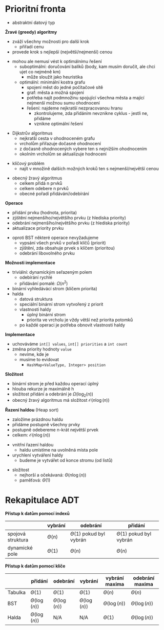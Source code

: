 # Prioritní fronta

- abstraktní datový typ

**Žravé (greedy) algoritmy**
- zváží všechny možnosti pro další krok
	-  přiřadí cenu
- provede krok s nejlepší (největší/nejmenší) cenou
+ mohou ale nemusí vést k optimálnímu řešení
	+ suboptimální: doručování balíků (body, kam musím doručit, ale chci ujet co nejméně km)
		+ může sloužit jako heuristika
	- optimální: minimální kostra grafu
		- spojení měst do jedné počítačové sítě
		- graf: města a možná spojení
		- potřeba najít podmnožinu spojující všechna města a mající nejmenší možnou sumu ohodnocení
		- řešení: najdeme nejkratší nezpracovanou hranu
			- zkontrolujeme, zda přidáním nevznikne cyklus - jestli ne, přidáme
			- vznikne optimální řešení
- Dijkstrův algoritmus
	- nejkratší cesta v ohodnoceném grafu
	- vrcholům přiřazuje dočasné ohodnocení
	- z dočasně ohodnocených vybere ten s nejnižším ohodnocením
	- okolním vrcholům se aktualizuje hodnocení
+ klíčový problém
	+ najít v množině dalších možných kroků ten s nejmenší/největší cenou
- obecný žravý algoritmus
	- celkem přidá n prvků
	- celkem odebere n prvků
	- obecné pořadí přidávání/odebírání

**Operace**
- přidání prvku (hodnota, priorita)
- zjištění nejmenšího/největšího prvku (z hlediska priority)
- odebrání nejmenšího/největšího prvku (z hlediska priority)
- aktualizace priority prvku
+ oproti BST některé operace nevyžadujeme
	+ vypsání všech prvků v pořadí klíčů (priorit)
	+ zjištění, zda obsahuje prvek s klíčem (prioritou)
	+ odebrání libovolného prvku

**Možnosti implementace**
- triviální: dynamickým seřazeným polem
	- odebírání rychlé
	- přidávání pomalé: $\Omega(n^2)$
- binární vyhledávácí strom (klíčem priorita)
- halda
	- datová struktura
	- speciální binární strom vytvořený z priorit
	- vlastnosti haldy
		- úplný binární strom
		- priorita ve vrcholu je vždy větší než priorita potomků
	- po každé operaci je potřeba obnovit vlastnosti haldy

**Implementace**
- uchováváme `int[] values`, `int[] priorities` a `int count`
- změna priority hodnoty `value`
	- nevíme, kde je
	- musíme to evidovat
		- `HashMap<ValueType, Integer> position`

**Složitost**
- binární strom je před každou operací úplný
- hlouba rekurze je maximálně h
- složitost přidání a odebrání je $\Omega(\log_{2}(n))$
- obecný žravý algoritmus má složitost $\mathcal O(n \log(n))$

**Řazení haldou** (Heap sort)
- založíme prázdnou haldu
- přidáme postupně všechny prvky
- postupně odebereme n-krát největší prvek
- celkem: $\mathcal O(n \log(n))$
+ vnitřní řazení haldou
	+ haldu umístíme na uvolněná místa pole
+ urychlení vytváření haldy
	+ budeme je vytvářet od konce stromu (od listů)
- složitost
	- nejhorší a očekávaná: $\Theta(n \log(n))$
	- paměťová: $\Theta(1)$

# Rekapitulace ADT

**Přístup k datům pomocí indexů**

|                   | vybrání     | odebrání                     | přidání                      |
| ----------------- | ----------- | ---------------------------- | ---------------------------- |
| spojová struktura | $\Theta(n)$ | $\Theta(1)$ pokud byl vybrán | $\Theta(1)$ pokud byl vybrán |
| dynamické pole    | $\Theta(1)$ | $\Theta(n)$                  | $\Theta(n)$                  |

**Přístup k datům pomocí klíče**

|         | přidání           | odebrání          | vybrání           | vybrání maxima    | odebrání maxima   |
| ------- | ----------------- | ----------------- | ----------------- | ----------------- | ----------------- |
| Tabulka | $\Theta(1)$       | $\Theta(1)$       | $\Theta(1)$       | $\Theta(n)$       | $\Theta(n)$       |
| BST     | $\Theta(\log(n))$ | $\Theta(\log(n))$ | $\Theta(\log(n))$ | $\Theta(\log(n))$ | $\Theta(\log(n))$ |
| Halda   | $\Theta(\log(n))$ | N/A               | N/A               | $\Theta(1)$       | $\Theta(\log(n))$ |

